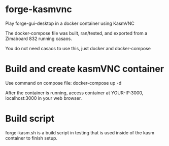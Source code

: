 # forge-kasmvnc
Play forge-gui-desktop in a docker container using KasmVNC

The docker-compose file was built, ran/tested, and exported from a Zimaboard 832 running casaos.

You do not need casaos to use this, just docker and docker-compose

# Build and create kasmVNC container

Use command on compose file: docker-compose up -d

After the container is running, access container at YOUR-IP:3000, localhost:3000 in your web browser.

# Build script
forge-kasm.sh is a build script in testing that is used inside of the kasm container to finish setup.
